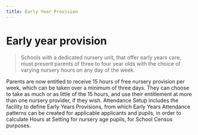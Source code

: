 ```yaml
---
title: Early Year Provision
---
```


# Early year provision

> Schools with a dedicated nursery unit, that offer early years care, must
present parents of three to four year olds with the choice of varying nursery
hours on any day of the week.

Parents are now entitled to receive 15 hours of free nursery provision per
week, which can be taken over a minimum of three days. They can choose to
take as much or as little of the 15 hours, and use their entitlement at more
than one nursery provider, if they wish.
Attendance Setup includes the facility to define Early Years Provisions, from
which Early Years Attendance patterns can be created for applicable applicants
and pupils, in order to calculate Hours at Setting for nursery age pupils, for
School Census purposes.
